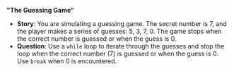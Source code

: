 **"The Guessing Game"**
   - **Story**: You are simulating a guessing game. The secret number is 7, and the player makes a series of guesses: 5, 3, 7, 0. The game stops when the correct number is guessed or when the guess is 0.
   - **Question**: Use a `while` loop to iterate through the guesses and stop the loop when the correct number (7) is guessed or when the guess is 0. Use `break` when 0 is encountered.


